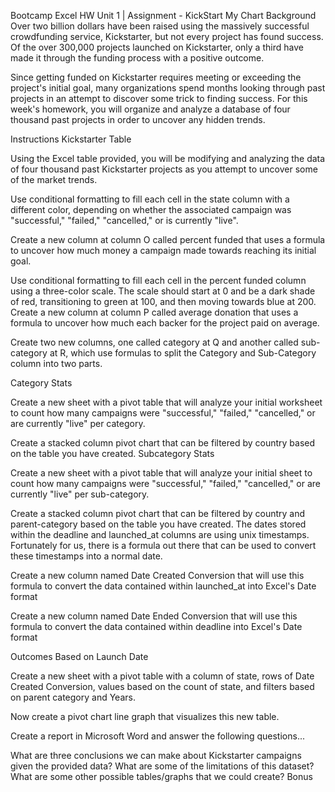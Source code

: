 Bootcamp Excel HW
Unit 1 | Assignment - KickStart My Chart
Background
Over two billion dollars have been raised using the massively successful crowdfunding service, Kickstarter, but not every project has found success. Of the over 300,000 projects launched on Kickstarter, only a third have made it through the funding process with a positive outcome.

Since getting funded on Kickstarter requires meeting or exceeding the project's initial goal, many organizations spend months looking through past projects in an attempt to discover some trick to finding success. For this week's homework, you will organize and analyze a database of four thousand past projects in order to uncover any hidden trends.

Instructions
Kickstarter Table

Using the Excel table provided, you will be modifying and analyzing the data of four thousand past Kickstarter projects as you attempt to uncover some of the market trends.

Use conditional formatting to fill each cell in the state column with a different color, depending on whether the associated campaign was "successful," "failed," "cancelled," or is currently "live".

Create a new column at column O called percent funded that uses a formula to uncover how much money a campaign made towards reaching its initial goal.

Use conditional formatting to fill each cell in the percent funded column using a three-color scale. The scale should start at 0 and be a dark shade of red, transitioning to green at 100, and then moving towards blue at 200.
Create a new column at column P called average donation that uses a formula to uncover how much each backer for the project paid on average.

Create two new columns, one called category at Q and another called sub-category at R, which use formulas to split the Category and Sub-Category column into two parts.

Category Stats

Create a new sheet with a pivot table that will analyze your initial worksheet to count how many campaigns were "successful," "failed," "cancelled," or are currently "live" per category.

Create a stacked column pivot chart that can be filtered by country based on the table you have created.
Subcategory Stats

Create a new sheet with a pivot table that will analyze your initial sheet to count how many campaigns were "successful," "failed," "cancelled," or are currently "live" per sub-category.

Create a stacked column pivot chart that can be filtered by country and parent-category based on the table you have created.
The dates stored within the deadline and launched_at columns are using unix timestamps. Fortunately for us, there is a formula out there that can be used to convert these timestamps into a normal date.

Create a new column named Date Created Conversion that will use this formula to convert the data contained within launched_at into Excel's Date format

Create a new column named Date Ended Conversion that will use this formula to convert the data contained within deadline into Excel's Date format

Outcomes Based on Launch Date

Create a new sheet with a pivot table with a column of state, rows of Date Created Conversion, values based on the count of state, and filters based on parent category and Years.

Now create a pivot chart line graph that visualizes this new table.

Create a report in Microsoft Word and answer the following questions...

What are three conclusions we can make about Kickstarter campaigns given the provided data?
What are some of the limitations of this dataset?
What are some other possible tables/graphs that we could create?
Bonus
